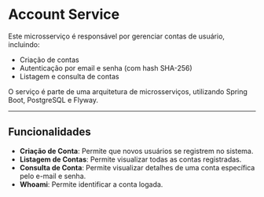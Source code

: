 # Account Service

Este microsserviço é responsável por gerenciar contas de usuário, incluindo:

- Criação de contas
- Autenticação por email e senha (com hash SHA-256)
- Listagem e consulta de contas

O serviço é parte de uma arquitetura de microsserviços, utilizando Spring Boot, PostgreSQL e Flyway.

---

## Funcionalidades

- **Criação de Conta**: Permite que novos usuários se registrem no sistema.
- **Listagem de Contas**: Permite visualizar todas as contas registradas.
- **Consulta de Conta**: Permite visualizar detalhes de uma conta específica pelo e-mail e senha.
- **Whoami**: Permite identificar a conta logada.